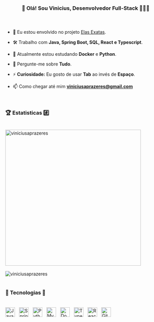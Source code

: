 <!-- ### <div align="center"> 🚀 Hello! I'm Vinicius, a full-stack developer 👨🏽‍💻 </div> <br/> <br/>

 - 🔭 I’m currently working on [Elas Exatas](https://github.com/ElasExatas/Elas_Exatas).

- 🧠 I’m currently learning **Spring Boot with Java, Python, SQL, React and Typescript**.

- 💬 Ask me about **everything**.

- ⚡ Fun fact: I use tabs over spaces.

- 📫 How to reach me **viniciusaprazeres@gmail.com** <br/> <br/> <br/> -->



 ### <div align="center"> 🚀 Olá! Sou Vinicius, Desenvolvedor Full-Stack 👨🏽‍💻 </div> <br/> <br/>


- 🔭 Eu estou envolvido no projeto [Elas Exatas](https://github.com/ElasExatas/Elas_Exatas).

- 🛠️ Trabalho com **Java, Spring Boot, SQL, React e Typescript**.

- 🧠 Atualmente estou estudando **Docker** e **Python**.

- 💬 Pergunte-me sobre **Tudo**.

- ⚡ **Curiosidade:** Eu gosto de usar **Tab** ao invés de **Espaço**.

- 📫 Como chegar até mim **viniciusaprazeres@gmail.com** <br/> <br/> <br/>


### 🏆 Estatisticas #️⃣ <br/> <br/>

<div>
<img width="425px" src="https://github-readme-stats.vercel.app/api?username=viniciusaprazeres&theme=tokyonight&border_color=5900ff&count_private=true&show_icons=true&layout=compact&hide_title=true&locale=en" alt="viniciusaprazeres" />
</div>

<br/>

<div>
<img src="https://github-readme-stats.vercel.app/api/top-langs?username=viniciusaprazeres&theme=tokyonight&border_color=5900ff&count_private=true&show_icons=true&locale=en&layout=compact&hide_title=true" alt="viniciusaprazeres" /></div>

<br/>

### 🧰 Tecnologias 🦾 <br/> <br/>

<img align="left" alt="Java" width="30px" style="padding-right:10px;" src="https://cdn.jsdelivr.net/gh/devicons/devicon/icons/java/java-original.svg"/>
<img align="left" alt="SpringBoot" width="30px" style="padding-right:10px;" src="https://cdn.jsdelivr.net/gh/devicons/devicon/icons/spring/spring-original.svg"/>
<img align="left" alt="Python" width="30px" style="padding-right:10px;" src="https://cdn.jsdelivr.net/gh/devicons/devicon/icons/python/python-original.svg"/>
<img align="left" alt="MySQL" width="30px" style="padding-right:10px;" src="https://cdn.jsdelivr.net/gh/devicons/devicon/icons/mysql/mysql-original.svg"/>
<img align="left" alt="Docker" width="30px" style="padding-right:10px;" src="https://cdn.jsdelivr.net/gh/devicons/devicon/icons/docker/docker-plain.svg"/>
<img align="left" alt="TypeScript" width="30px" style="padding-right:10px;" src="https://cdn.jsdelivr.net/gh/devicons/devicon/icons/typescript/typescript-plain.svg"/>
<img align="left" alt="React" width="30px" style="padding-right:10px;" src="https://cdn.jsdelivr.net/gh/devicons/devicon/icons/react/react-original.svg"/>
<img align="left" alt="Git" width="30px" style="padding-right:10px;" src="https://cdn.jsdelivr.net/gh/devicons/devicon/icons/git/git-original.svg"/>
<br/> <br/> <br/>

<!-- ### 🔔 Contact 📣 <br/> <br/>-->
